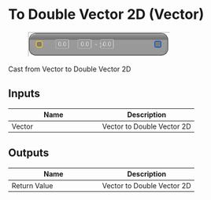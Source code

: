 # To Double Vector 2D (Vector)

<div align="left" data-full-width="false"><figure><img src="../../../../.gitbook/assets/to_double_vector_2d_-vector.png" alt=""><figcaption></figcaption></figure></div>

Cast from Vector to Double Vector 2D

## Inputs

<table><thead><tr><th width="170">Name</th><th>Description</th></tr></thead><tbody><tr><td>Vector</td><td>Vector to Double Vector 2D</td></tr></tbody></table>

## Outputs

<table><thead><tr><th width="170">Name</th><th>Description</th></tr></thead><tbody><tr><td>Return Value</td><td>Vector to Double Vector 2D</td></tr></tbody></table>
